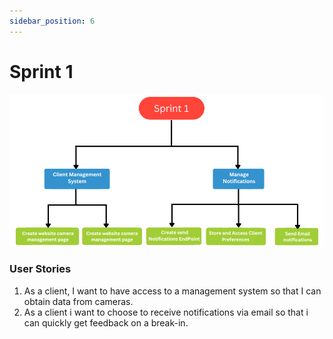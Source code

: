 ```yaml
---
sidebar_position: 6
---
```


# Sprint 1
![Sprint 1](../../static//img/sprint.png)
### User Stories
1. As a client, I want to have access to a management system so that I can obtain data from cameras.
2. As a client i want to choose  to receive notifications  via email so that i can quickly get feedback on a break-in.

